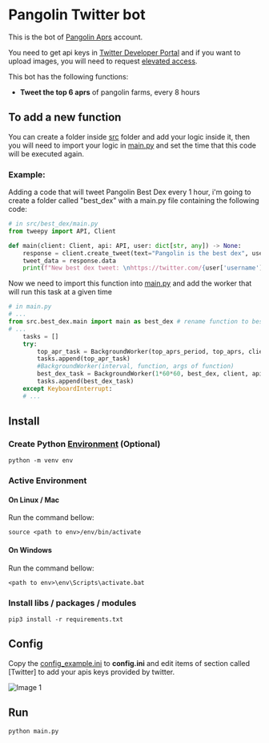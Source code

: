 # Pangolin Twitter bot

This is the bot of [Pangolin Aprs](https://twitter.com/PangolinAPRs) account.

You need to get api keys in [Twitter Developer Portal](https://developer.twitter.com/en/portal/dashboard) and if you want to upload images, you will need to request [elevated access](https://developer.twitter.com/en/portal/products/elevated).

This bot has the following functions:
- **Tweet the top 6 aprs** of pangolin farms, every 8 hours

## To add a new function
You can create a folder inside [src](src/) folder and add your logic inside it, then you will need to import your logic in [main.py](main.py) and set the time that this code will be executed again.

### Example:
Adding a code that will tweet Pangolin Best Dex every 1 hour, i'm going to create a folder called "best_dex" with a main.py file containing the following code:
```python
# in src/best_dex/main.py
from tweepy import API, Client

def main(client: Client, api: API, user: dict[str, any]) -> None:
    response = client.create_tweet(text="Pangolin is the best dex", user_auth= True)
    tweet_data = response.data
    print(f"New best dex tweet: \nhttps://twitter.com/{user['username']}/status/{tweet_data['id']}")
```
Now we need to import this function into [main.py](main.py) and add the worker that will run this task at a given time 
```python
# in main.py
# ...
from src.best_dex.main import main as best_dex # rename function to best_dex
# ...
    tasks = []
    try:
        top_apr_task = BackgroundWorker(top_aprs_period, top_aprs, client, api, user) 
        tasks.append(top_apr_task)
        #BackgroundWorker(interval, function, args of function)
        best_dex_task = BackgroundWorker(1*60*60, best_dex, client, api, user) 
        tasks.append(best_dex_task)
    except KeyboardInterrupt:
    # ...
```

## Install

### **Create Python** [Environment](https://docs.python.org/3/tutorial/venv.html) (Optional)
`python -m venv env`

### Active Environment 

#### On Linux / Mac
Run the command bellow:

`source <path to env>/env/bin/activate`

#### On Windows
Run the command bellow:

`<path to env>\env\Scripts\activate.bat`

### **Install libs / packages / modules**

`pip3 install -r requirements.txt`

## Config
Copy the [config_example.ini](config_example.ini) to **config.ini** and edit items of section called [Twitter] to add your apis keys provided by twitter.

![Image 1](https://i.imgur.com/CxqW7zg.png)

## Run
`python main.py`

